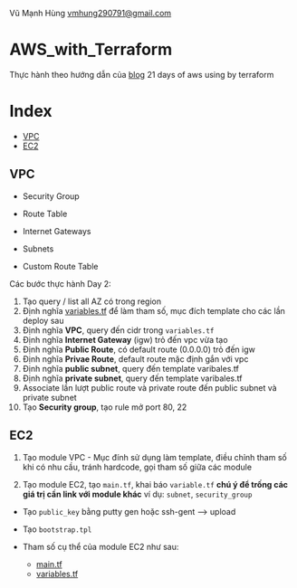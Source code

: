 Vũ Mạnh Hùng
vmhung290791@gmail.com

# AWS_with_Terraform
Thực hành theo hướng dẫn của [blog](https://github.com/100daysofdevops/21_days_of_aws_using_terraform/blob/master/README.md) 21 days of aws using by terraform 

# Index
- [VPC](#VPC)
- [EC2](#EC2)

## VPC
- Security Group
- Route Table

- Internet Gateways
- Subnets
- Custom Route Table

Các bước thực hành  Day 2:
1. Tạo query / list all AZ có trong region
2. Định nghĩa [variables.tf](/vpc/variables.tf) để làm tham số, mục đích template cho các lần deploy sau
3. Định nghĩa **VPC**, query đến cidr trong `variables.tf`
4. Định nghĩa **Internet Gateway** (igw) trỏ đến vpc vừa tạo
5. Định nghĩa **Public Route**, có default route (0.0.0.0) trỏ đến igw
6. Định nghĩa **Privae Route**, default route mặc định gắn với vpc
7. Định nghĩa **public subnet**, query đến template varibales.tf
8. Định nghĩa **private subnet**, query đến template varibales.tf
9. Associate lần lượt public route và private route đến public subnet và private subnet
10. Tạo **Security group**, tạo rule mở port 80, 22

## EC2
1. Tạo module VPC - Mục đính sử dụng làm template, điều chỉnh tham số khi có nhu cầu, tránh hardcode, gọi tham số giữa các module

2. Tạo module EC2, tạo `main.tf`, khai báo `variable.tf` **chú ý để trống các giá trị cần link với module khác** ví dụ: `subnet`, `security_group`
- Tạo `public_key` bằng putty gen hoặc ssh-gent --> upload 
- Tạo `bootstrap.tpl`

- Tham số cụ thể của module EC2 như sau:
    - [main.tf](./ec2/main.tf)
    - [variables.tf](./ec2/variables.tf)